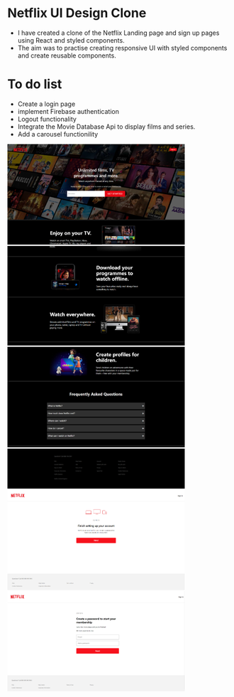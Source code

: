 # Netflix UI Design Clone
- I have created a clone of the Netflix Landing page and sign up pages using React and styled components.
- The aim was to practise creating responsive UI with styled components and create reusable components.

# To do list
- Create a login page
- implement Firebase authentication
- Logout functionality
- Integrate the Movie Database Api to display films and series.
- Add a carousel functionility

<img src="screenshots/Picture1.png" width=400></br><img src="screenshots/Picture2.png" width=400></br><img src="screenshots/Picture3.png" width=400></br><img src="screenshots/Picture4.png" width=400></br><img src="screenshots/Picture5.png" width=400></br><img src="screenshots/Picture6.png" width=400></br>
